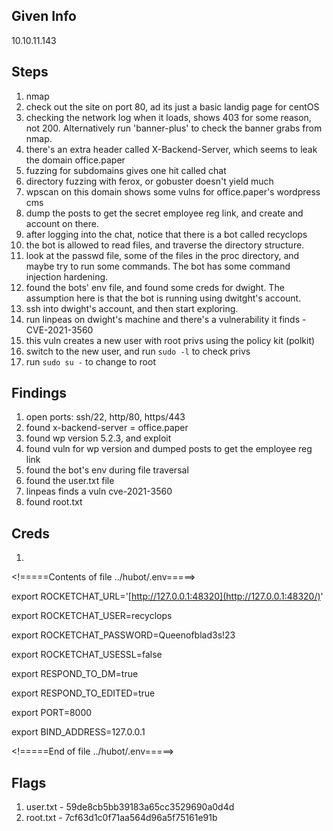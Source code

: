## Given Info

10.10.11.143

## Steps

1. nmap
2. check out the site on port 80, ad its just a basic landig page for centOS
3. checking the network log when it loads, shows 403 for some reason, not 200. Alternatively run 'banner-plus' to check the banner grabs from nmap.
4. there's an extra header called X-Backend-Server, which seems to leak the domain office.paper
5. fuzzing for subdomains gives one hit called chat
6. directory fuzzing with ferox, or gobuster doesn't yield much
7. wpscan on this domain shows some vulns for office.paper's wordpress cms
8. dump the posts to get the secret employee reg link, and create and account on there.
9. after logging into the chat, notice that there is a bot called recyclops
10. the bot is allowed to read files, and traverse the directory structure.
11. look at the passwd file, some of the files in the proc directory, and maybe try to run some commands. The bot has some command injection hardening.
12. found the bots' env file, and found some creds for dwight. The assumption here is that the bot is running using dwitght's account.
13. ssh into dwight's account, and then start exploring.
14. run linpeas on dwight's machine and there's a vulnerability it finds - CVE-2021-3560
15. this vuln creates a new user with root privs using the policy kit (polkit)
16. switch to the new user, and run `sudo -l` to check privs
17. run `sudo su -` to change to root

## Findings

1. open ports: ssh/22, http/80, https/443
2. found x-backend-server = office.paper
3. found wp version 5.2.3, and exploit
4. found vuln for wp version and dumped posts to get the employee reg link
5. found the bot's env during file traversal
6. found the user.txt file
7. linpeas finds a vuln cve-2021-3560
8. found root.txt

## Creds

1. 

<!=====Contents of file ../hubot/.env=====>

export ROCKETCHAT_URL='[http://127.0.0.1:48320](http://127.0.0.1:48320/)'

export ROCKETCHAT_USER=recyclops

export ROCKETCHAT_PASSWORD=Queenofblad3s!23

export ROCKETCHAT_USESSL=false

export RESPOND_TO_DM=true

export RESPOND_TO_EDITED=true

export PORT=8000

export BIND_ADDRESS=127.0.0.1

<!=====End of file ../hubot/.env=====>

## Flags

1. user.txt - 59de8cb5bb39183a65cc3529690a0d4d
2. root.txt - 7cf63d1c0f71aa564d96a5f75161e91b